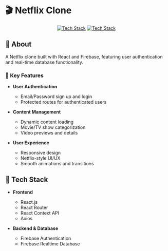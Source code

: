 # 🎬 Netflix Clone

<div align="center">

[![Tech Stack](https://img.shields.io/badge/Frontend-React-blue?style=for-the-badge&logo=react)](https://reactjs.org/)
[![Tech Stack](https://img.shields.io/badge/Database-Firebase-orange?style=for-the-badge&logo=firebase)](https://firebase.google.com/)

</div>

## 🎯 About

A Netflix clone built with React and Firebase, featuring user authentication and real-time database functionality.

### 🌟 Key Features

- **User Authentication**
  - Email/Password sign up and login
  - Protected routes for authenticated users

- **Content Management**
  - Dynamic content loading
  - Movie/TV show categorization
  - Video previews and details

- **User Experience**
  - Responsive design
  - Netflix-style UI/UX
  - Smooth animations and transitions

## 🔧 Tech Stack

- **Frontend**
  - React.js
  - React Router
  - React Context API
  - Axios

- **Backend & Database**
  - Firebase Authentication
  - Firebase Realtime Database